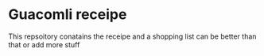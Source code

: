 # Guacomli receipe 
This repsoitory conatains the receipe  and a shopping list
can be better than that
 or add more stuff
